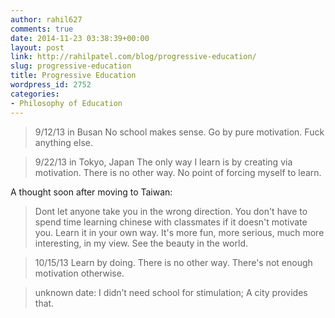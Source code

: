 ```yaml
---
author: rahil627
comments: true
date: 2014-11-23 03:38:39+00:00
layout: post
link: http://rahilpatel.com/blog/progressive-education/
slug: progressive-education
title: Progressive Education
wordpress_id: 2752
categories:
- Philosophy of Education
---
```


<blockquote>9/12/13 in Busan
No school makes sense. Go by pure motivation. Fuck anything else.</blockquote>





<blockquote>9/22/13 in Tokyo, Japan
The only way I learn is by creating via motivation. There is no other way. No point of forcing myself to learn.</blockquote>



A thought soon after moving to Taiwan:


<blockquote>Dont let anyone take you in the wrong direction. You don't have to spend time learning chinese with classmates if it doesn't motivate you. Learn it in your own way. It's more fun, more serious, much more interesting, in my view. See the beauty in the world.</blockquote>





<blockquote>
10/15/13
Learn by doing. There is no other way. There's not enough motivation otherwise.</blockquote>





<blockquote>
unknown date:
I didn’t need school for stimulation; A city provides that.</blockquote>
